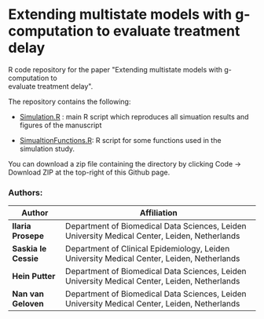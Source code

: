 # Extending multistate models with g-computation to evaluate treatment delay

R code repository for the paper "Extending multistate models with g-computation to  
evaluate treatment delay".

The repository contains the following:

- [Simulation.R](Simulation.R) : main R script which reproduces all simuation results and figures of the manuscript

- [SimualtionFunctions.R](SimulationFunctions.R): R script for some functions used in the simulation study.

You can download a zip file containing the directory by clicking Code -> Download ZIP at the top-right of this Github page.

### Authors:

| Author               | Affiliation                                                                                   |
| -------------------- | --------------------------------------------------------------------------------------------- |
| **Ilaria Prosepe**   | Department of Biomedical Data Sciences, Leiden University Medical Center, Leiden, Netherlands |
| **Saskia le Cessie** | Department of Clinical Epidemiology, Leiden University Medical Center, Leiden, Netherlands    |
| **Hein Putter**      | Department of Biomedical Data Sciences, Leiden University Medical Center, Leiden, Netherlands |
| **Nan van Geloven**  | Department of Biomedical Data Sciences, Leiden University Medical Center, Leiden, Netherlands |